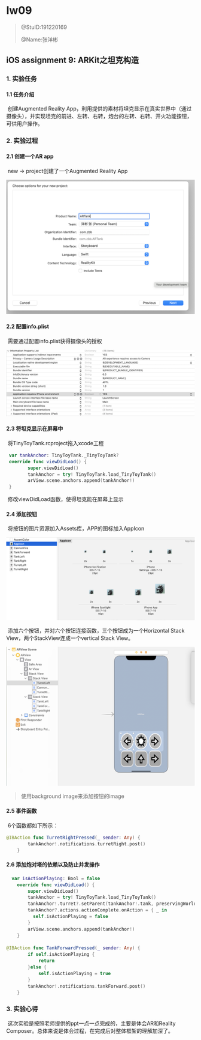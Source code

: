 # Iw09

> @StuID:191220169
>
> @Name:张洋彬 

## iOS assignment 9: ARKit之坦克构造

### 1. 实验任务

#### 1.1 任务介绍

​		创建Augmented Reality App，利用提供的素材将坦克显示在真实世界中（通过摄像头），并实现坦克的前进、左转、右转，炮台的左转、右转、开火功能按钮，可供用户操作。



### 2. 实验过程

#### 2.1 创建一个AR app

​	new -> project创建了一个Augmented Reality App

![](pics/1.png)

#### 2.2 配置info.plist

​	需要通过配置info.plist获得摄像头的授权

![](pics/2.png)



#### 2.3 将坦克显示在屏幕中

​	将TinyToyTank.rcproject拖入xcode工程

```swift
 var tankAnchor: TinyToyTank._TinyToyTank?
 override func viewDidLoad() {
        super.viewDidLoad()
        tankAnchor = try! TinyToyTank.load_TinyToyTank()
        arView.scene.anchors.append(tankAnchor!)
 }
```

​	修改viewDidLoad函数，使得坦克能在屏幕上显示

#### 2.4 添加按钮

​	将按钮的图片资源加入Assets库，APP的图标加入AppIcon

![](pics/4.png)

​	添加六个按钮，并对六个按钮连接函数，三个按钮成为一个Horizontal Stack View，两个StackView连成一个vertical Stack View。

![](pics/3.png)



> 使用background image来添加按钮的image



#### 2.5 事件函数

​	6个函数都如下所示：

```swift
@IBAction func TurretRightPressed(_ sender: Any) {
        tankAnchor!.notifications.turretRight.post()
    }
```



#### 2.6 添加炮对塔的依赖以及防止并发操作

```swift
  var isActionPlaying: Bool = false 
    override func viewDidLoad() {
        super.viewDidLoad()
        tankAnchor = try! TinyToyTank.load_TinyToyTank()
        tankAnchor!.turret?.setParent(tankAnchor!.tank, preservingWorldTransform: true)
        tankAnchor?.actions.actionComplete.onAction = { _ in
          self.isActionPlaying = false
        }
        arView.scene.anchors.append(tankAnchor!)
    }

@IBAction func TankForwardPressed(_ sender: Any) {
        if self.isActionPlaying {
            return
        }else {
            self.isActionPlaying = true
        }
        tankAnchor!.notifications.tankForward.post()
    }
```



### 3. 实验心得

​		这次实验是按照老师提供的ppt一点一点完成的，主要是体会AR和Reality Composer。总体来说是体会过程，在完成后对整体框架的理解加深了。

